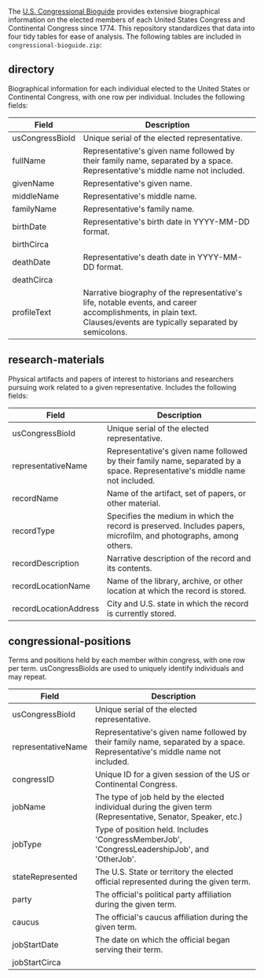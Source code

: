 The [U.S. Congressional Bioguide](https://bioguide.congress.gov/) provides extensive biographical information on the elected members of each United States Congress and Continental Congress since 1774. This repository standardizes that data into four tidy tables for ease of analysis. The following tables are included in `congressional-bioguide.zip`:

## directory
Biographical information for each individual elected to the United States or Continental Congress, with one row per individual. Includes the following fields:

| Field | Description |
| ----- | ----------- |
| usCongressBioId | Unique serial of the elected representative. |
| fullName | Representative's given name followed by their family name, separated by a space. Representative's middle name not included. |
| givenName | Representative's given name. |
| middleName | Representative's middle name. |
| familyName | Representative's family name. |
| birthDate | Representative's birth date in YYYY-MM-DD format. |
| birthCirca | |
| deathDate |  Representative's death date in YYYY-MM-DD format. |
| deathCirca | |
| profileText | Narrative biography of the representative's life, notable events, and career accomplishments, in plain text. Clauses/events are typically separated by semicolons. |

## research-materials
Physical artifacts and papers of interest to historians and researchers pursuing work related to a given representative. Includes the following fields:

| Field | Description |
| ----- | ----------- |
| usCongressBioId | Unique serial of the elected representative. |
| representativeName | Representative's given name followed by their family name, separated by a space. Representative's middle name not included. |
| recordName | Name of the artifact, set of papers, or other material. |
| recordType | Specifies the medium in which the record is preserved. Includes papers, microfilm, and photographs, among others. |
| recordDescription | Narrative description of the record and its contents. |
| recordLocationName | Name of the library, archive, or other location at which the record is stored. |
| recordLocationAddress | City and U.S. state in which the record is currently stored. |

## congressional-positions
Terms and positions held by each member within congress, with one row per term. usCongressBioIds are used to uniquely identify individuals and may repeat.

| Field | Description |
| ----- | ----------- |
| usCongressBioId | Unique serial of the elected representative. |
| representativeName | Representative's given name followed by their family name, separated by a space. Representative's middle name not included. |
| congressID | Unique ID for a given session of the US or Continental Congress. |
| jobName | The type of job held by the elected individual during the given term (Representative, Senator, Speaker, etc.) |
| jobType | Type of position held. Includes 'CongressMemberJob', 'CongressLeadershipJob', and 'OtherJob'. |
| stateRepresented | The U.S. State or territory the elected official represented during the given term. |
| party | The official's political party affiliation during the given term. |
| caucus | The official's caucus affiliation during the given term. |
| jobStartDate | The date on which the official began serving their term. |
| jobStartCirca | |